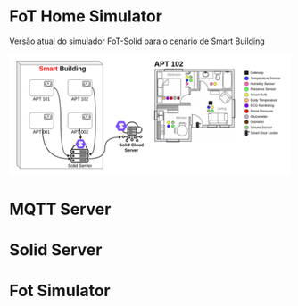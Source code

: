 # FoT Home Simulator
Versão atual do simulador FoT-Solid para o cenário de Smart Building

<img src="smart-building-scenario.png" alt="Texto Alternativo">


# MQTT Server

# Solid Server

# Fot Simulator
 

